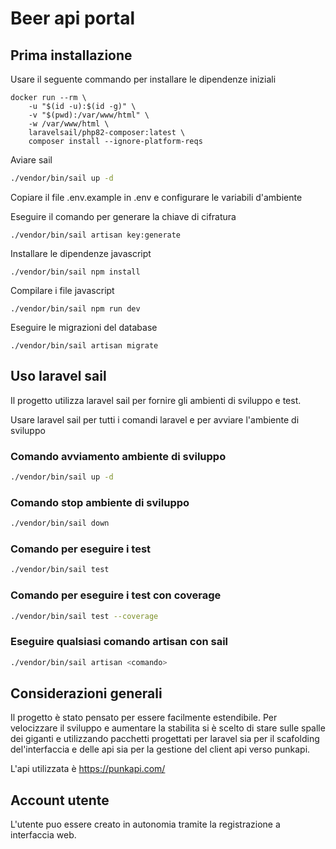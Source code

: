 # Beer api portal

## Prima installazione

Usare il seguente commando per installare le dipendenze iniziali

```
docker run --rm \
    -u "$(id -u):$(id -g)" \
    -v "$(pwd):/var/www/html" \
    -w /var/www/html \
    laravelsail/php82-composer:latest \
    composer install --ignore-platform-reqs
```
Aviare sail 
```bash
./vendor/bin/sail up -d 
```

Copiare il file .env.example in .env e configurare le variabili d'ambiente

Eseguire il comando per generare la chiave di cifratura

```
./vendor/bin/sail artisan key:generate
```

Installare le dipendenze javascript
```
./vendor/bin/sail npm install
```

Compilare i file javascript
```
./vendor/bin/sail npm run dev
```

Eseguire le migrazioni del database
```
./vendor/bin/sail artisan migrate
```

## Uso laravel sail
Il progetto utilizza laravel sail per fornire gli ambienti di sviluppo e test.

Usare laravel sail per tutti i comandi laravel e per avviare l'ambiente di sviluppo

### Comando avviamento ambiente di sviluppo
```bash
./vendor/bin/sail up -d 
```

### Comando stop ambiente di sviluppo
```bash 
./vendor/bin/sail down
``` 
### Comando per eseguire i test
```bash
./vendor/bin/sail test
```

### Comando per eseguire i test con coverage
```bash
./vendor/bin/sail test --coverage
```
### Eseguire qualsiasi comando artisan con sail
```bash
./vendor/bin/sail artisan <comando>
```

## Considerazioni generali
Il progetto è stato pensato per essere facilmente estendibile. 
Per velocizzare il sviluppo e aumentare la stabilita si è scelto di stare sulle spalle dei
giganti e utilizzando pacchetti progettati per laravel sia per il scafolding del'interfaccia
e delle api sia per la gestione del client api verso punkapi.

L'api utilizzata è https://punkapi.com/

## Account utente

L'utente puo essere creato in autonomia tramite la registrazione a interfaccia web. 

